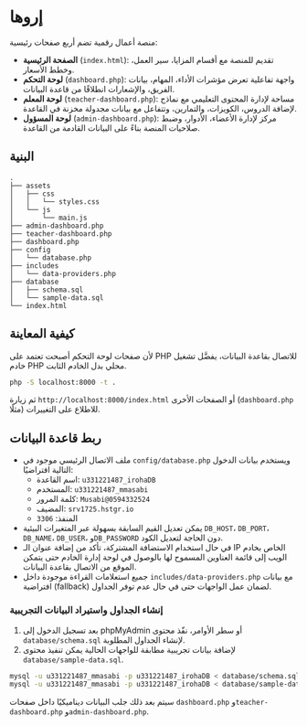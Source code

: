 # إروها

منصة أعمال رقمية تضم أربع صفحات رئيسية:

- **الصفحة الرئيسية** (`index.html`): تقديم للمنصة مع أقسام المزايا، سير العمل، وخطط الأسعار.
- **لوحة التحكم** (`dashboard.php`): واجهة تفاعلية تعرض مؤشرات الأداء، المهام، بيانات الفريق، والإشعارات انطلاقًا من قاعدة البيانات.
- **لوحة المعلم** (`teacher-dashboard.php`): مساحة لإدارة المحتوى التعليمي مع نماذج لإضافة الدروس، الكويزات، والتمارين، وتتفاعل مع بيانات مجدولة مخزنة في القاعدة.
- **لوحة المسؤول** (`admin-dashboard.php`): مركز لإدارة الأعضاء، الأدوار، وضبط صلاحيات المنصة بناءً على البيانات القادمة من القاعدة.

## البنية

```
.
├── assets
│   ├── css
│   │   └── styles.css
│   └── js
│       └── main.js
├── admin-dashboard.php
├── teacher-dashboard.php
├── dashboard.php
├── config
│   └── database.php
├── includes
│   └── data-providers.php
├── database
│   ├── schema.sql
│   └── sample-data.sql
└── index.html
```

## كيفية المعاينة

لأن صفحات لوحة التحكم أصبحت تعتمد على PHP للاتصال بقاعدة البيانات، يفضَّل تشغيل خادم PHP محلي بدل الخادم الثابت.

```bash
php -S localhost:8000 -t .
```

ثم زيارة `http://localhost:8000/index.html` أو الصفحات الأخرى (`dashboard.php` مثلًا) للاطلاع على التغييرات.

## ربط قاعدة البيانات

- ملف الاتصال الرئيسي موجود في `config/database.php` ويستخدم بيانات الدخول التالية افتراضيًا:
  - اسم القاعدة: `u331221487_irohaDB`
  - المستخدم: `u331221487_mmasabi`
  - كلمة المرور: `Musabi@0594332524`
  - المضيف: `srv1725.hstgr.io`
  - المنفذ: `3306`
- يمكن تعديل القيم السابقة بسهولة عبر المتغيرات البيئية `DB_HOST`، `DB_PORT`، `DB_NAME`، `DB_USER`، و`DB_PASSWORD` دون الحاجة لتعديل الكود.
- في حال استخدام الاستضافة المشتركة، تأكد من إضافة عنوان الـ IP الخاص بخادم الويب إلى قائمة العناوين المسموح لها بالوصول في لوحة إدارة الخادم حتى يتمكن الموقع من الاتصال بقاعدة البيانات.
- جميع استعلامات القراءة موجودة داخل `includes/data-providers.php` مع بيانات افتراضية (fallback) لضمان عمل الواجهات حتى في حال عدم توفر الجداول.

### إنشاء الجداول واستيراد البيانات التجريبية

1. بعد تسجيل الدخول إلى phpMyAdmin أو سطر الأوامر، نفّذ محتوى `database/schema.sql` لإنشاء الجداول المطلوبة.
2. لإضافة بيانات تجريبية مطابقة للواجهات الحالية يمكن تنفيذ محتوى `database/sample-data.sql`.

```bash
mysql -u u331221487_mmasabi -p u331221487_irohaDB < database/schema.sql
mysql -u u331221487_mmasabi -p u331221487_irohaDB < database/sample-data.sql
```

سيتم بعد ذلك جلب البيانات ديناميكيًا داخل صفحات `dashboard.php` و`teacher-dashboard.php` و`admin-dashboard.php`.
